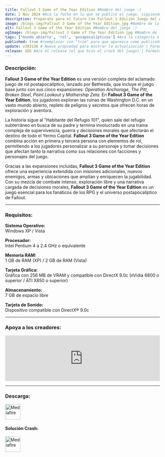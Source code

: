 ```yaml
---
title: Fallout 3 Game of the Year Edition #Nombre del juego :)
date: 2 Nov 2024 #Acá la fecha en la que se publicó el juego, siguiendo este formato: Dia "30", Mes "Oct", Año "2024" = como debe quedar: 30 Oct 2024
description: Prepárate para el Futuro Con Fallout 3 Edición Juego del Año, disfruta del juego más aclamado del 2008 como nunca. Crea un personaje a tu elección e introdúcete en un sobrecogedor mundo post-apocalíptico, donde debes luchar por la supervivencia en cada momento. #Acá una mini descripción del juego
image: /blogs-img/Fallout 3 Game of the Year Edition.jpg #Nombre de la imagen, por lo general es exactamente el mismo nombre que el juego excluyendo lo ":" (Dos puntos)
alt: Fallout 3 Game of the Year Edition #Nombre del juego :)
ogImage: /blogs-img/Fallout 3 Game of the Year Edition.jpg #Nombre de la imagen, por lo general es exactamente el mismo nombre que el juego excluyendo lo ":" (Dos puntos)
tags: ['mundo abierto', 'rol', 'posapocalípticos'] #Acá la categoría o categorías del juego, si es más de una se coloca en este formato: ['categoría1', 'categoría2']
published: true #reemplazar con "true" para que aparezca como publicado
update: v303136 # Nueva propiedad para mostrar la actualización | Formato: v1.0.0
release: GOG #Acá el release (el que hizo el crack del juego) | Formato: Nicolhetti
---
```


<!--En VSCode seleccionando una palabra, por ejemplo: "Fallout 3 Game of the Year Edition" y apretando Ctrl+F2 se seleccionan todas las palabras iguales-->

### Descripción:
**Fallout 3 Game of the Year Edition** es una versión completa del aclamado juego de rol postapocalíptico, lanzado por Bethesda, que incluye el juego base junto con sus cinco expansiones: *Operation Anchorage*, *The Pitt*, *Broken Steel*, *Point Lookout* y *Mothership Zeta*. En **Fallout 3 Game of the Year Edition**, los jugadores exploran las ruinas de Washington D.C. en un vasto mundo abierto, repleto de peligros y secretos que ofrecen horas de exploración y aventura.

La historia sigue al "Habitante del Refugio 101", quien sale del refugio subterráneo en busca de su padre y termina involucrado en una trama compleja de supervivencia, guerra y decisiones morales que afectarán el destino de todo el Yermo Capital. **Fallout 3 Game of the Year Edition** combina acción en primera y tercera persona con elementos de rol, permitiendo a los jugadores personalizar a su personaje y tomar decisiones que afectan tanto la narrativa como sus relaciones con facciones y personajes del juego.

Gracias a las expansiones incluidas, **Fallout 3 Game of the Year Edition** ofrece una experiencia extendida con misiones adicionales, nuevos enemigos, armas y ubicaciones que amplían y enriquecen la jugabilidad. Con su mezcla de combate intenso, exploración libre y una narrativa cargada de decisiones morales, **Fallout 3 Game of the Year Edition** es un juego esencial para los fanáticos de los RPG y el universo postapocalíptico de Fallout.

<!--Prompt para Chat-GPT: Hazme una descripción para el juego "Fallout 3 Game of the Year Edition" y cada que menciones "Fallout 3 Game of the Year Edition" ponlo en negrita -->

---

### Requisitos:
**Sistema Operativo:**  
Windows XP / Vista

**Procesador:**  
Intel Pentium 4 a 2.4 GHz o equivalente

**Memoria RAM:**  
1 GB de RAM (XP) / 2 GB de RAM (Vista)

**Tarjeta Gráfica:**  
Gráfica con 256 MB de VRAM y compatible con DirectX 9.0c (nVidia 6800 o superior / ATI X850 o superior)

**Almacenamiento:**  
7 GB de espacio libre

**Tarjeta de Sonido:**  
Dispositivo compatible con DirectX® 9.0c

<!--Si falta o sobra un requisito se quita o se agrega manteniendo el mismo formato-->

---

### Apoya a los creadores:
<iframe src="https://store.steampowered.com/widget/22370/" frameborder="0" style="background-color: transparent; width: 100% !important; aspect-ratio: 646 / 190;"></iframe>

<!--Reemplazar los numeros (AppID) del juego (en este caso 2668510) por el numero (AppID) correspondiente con el juego a publicar-->
<!--El AppID se encuentra en la URL del Juego en Steam-->

---

### Descarga:

[<img src="https://gist.github.com/cxmeel/0dbc95191f239b631c3874f4ccf114e2/raw/download.svg" alt="Mediafire" height="50" />](https://www.mediafire.com/file/hg5yf954q9clzjb/Fallout_3_Game_of_the_Year_Edition.zip/file)

<!-- # se debe reemplazar por el link de descarga-->

<!--NOMBRE-DEL-SERVICIO se debe reemplazar por el servicio donde está subido el juego-->

#### Solución Crash:

[<img src="https://gist.github.com/cxmeel/0dbc95191f239b631c3874f4ccf114e2/raw/download.svg" alt="Mediafire" height="50" />](https://www.mediafire.com/file/jsew5v6umbb4n3l/Fallout_3_Soluci%25C3%25B3n_%2528Crash%2529.zip/file)